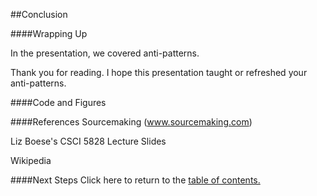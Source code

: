 ##Conclusion

####Wrapping Up

In the presentation, we covered anti-patterns.

Thank you for reading. I hope this presentation taught or refreshed your anti-patterns.

####Code and Figures

####References
Sourcemaking (www.sourcemaking.com)

Liz Boese's CSCI 5828 Lecture Slides

Wikipedia

####Next Steps
Click here to return to the [table of contents.](https://github.com/trekbaum/present/blob/master/anti/README.md)
